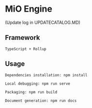 # MiO Engine
(Update log in UPDATECATALOG.MD)
## Framework
```
TypeScript + Rollup
```
## Usage
```
Dependencies installation: npm install

Local debugging: npm run serve

Packaging: npm run build

Document generation: npm run docs
```
